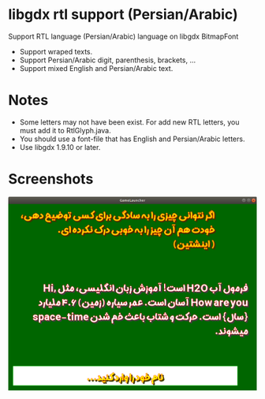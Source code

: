 # libgdx rtl support (Persian/Arabic)
Support RTL language (Persian/Arabic) language on libgdx BitmapFont
  + Support wraped texts.
  + Support Persian/Arabic digit, parenthesis, brackets, ...
  + Support mixed English and Persian/Arabic text.
  
# Notes
  - Some letters may not have been exist. For add new RTL letters, you must add it to RtlGlyph.java.
  - You should use a font-file that has English and Persian/Arabic letters.
  - Use libgdx 1.9.10 or later.
  
# Screenshots
  
  ![rtl support on libgdx screenshot](https://github.com/scorpion16/libgdx-rtl-support/raw/master/screenshot.png)
  
